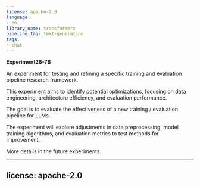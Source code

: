 ```yaml
---
license: apache-2.0
language:
- en
library_name: transformers
pipeline_tag: text-generation
tags:
- chat
---
```

**Experiment26-7B**

An experiment for testing and refining a specific training and evaluation pipeline research framework.

This experiment aims to identify potential optimizations, focusing on data engineering, architecture efficiency, and evaluation performance.

The goal is to evaluate the effectiveness of a new training / evaluation pipeline for LLMs.

The experiment will explore adjustments in data preprocessing, model training algorithms, and evaluation metrics to test methods for improvement.

More details in the future experiments.


---
license: apache-2.0
---